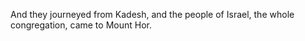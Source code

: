And they journeyed from Kadesh, and the people of Israel, the whole congregation, came to Mount Hor.
